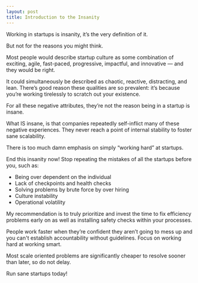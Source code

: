 ```yaml
---
layout: post
title: Introduction to the Insanity
---
```

Working in startups is insanity, it’s the very definition of it.

But not for the reasons you might think.

Most people would describe startup culture as some combination of exciting, agile, fast-paced, progressive, impactful, and innovative — and they would be right.

It could simultaneously be described as chaotic, reactive, distracting, and lean. There’s good reason these qualities are so prevalent: it’s because you’re working tirelessly to scratch out your existence.

For all these negative attributes, they’re not the reason being in a startup is insane.

What IS insane, is that companies repeatedly self-inflict many of these negative experiences. They never reach a point of internal stability to foster sane scalability.

There is too much damn emphasis on simply “working hard” at startups.

End this insanity now! Stop repeating the mistakes of all the startups before you, such as:

- Being over dependent on the individual
- Lack of checkpoints and health checks
- Solving problems by brute force by over hiring
- Culture instability
- Operational volatility

My recommendation is to truly prioritize and invest the time to fix efficiency problems early on as well as installing safety checks within your processes.

People work faster when they’re confident they aren’t going to mess up and you can't establish accountability without guidelines. Focus on working hard at working smart.

Most scale oriented problems are significantly cheaper to resolve sooner than later, so do not delay.

Run sane startups today!
